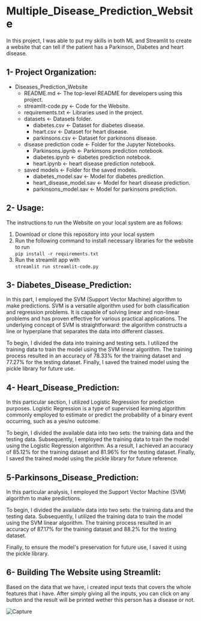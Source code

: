 # Multiple_Disease_Prediction_Website
In this project, I was able to put my skills in both ML and Streamlit to create a website that can tell if the patient has a Parkinson, Diabetes and heart disease.



## **1- Project Organization:**
- Diseases_Prediction_Website
  - README.md                     <- The top-level README for developers using this project.
  - streamlit-code.py             <- Code for the Website.
  - requirements.txt              <- Libraries used in the project.
  - datasets                      <- Datasets folder.
    - diabetes.csv              <- Dataset for diabetes disease.
    - heart.csv                 <- Dataset for heart disease.
    - parkinsons.csv            <- Dataset for parkinsons disease.
  - disease prediction code       <- Folder for the Jupyter Notebooks.
    - Parkinsons.ipynb          <- Parkinsons prediction notebook.
    - diabetes.ipynb            <- diabetes prediction notebook.
    - heart.ipynb               <- heart disease prediction notebook.
  - saved models                  <- Folder for the saved models.
    - diabetes_model.sav        <- Model for diabetes prediction.
    - heart_disease_model.sav   <- Model for heart disease prediction.
    - parkinsons_model.sav      <- Model for parkinsons prediction.

## **2- Usage:**
  The instructions to run the Website on your local system are as follows:
  1. Download or clone this repository into your local system
  2. Run the following command to install necessary libraries for the website to run<br>
      ```pip install -r requirements.txt```
  4. Run the streamlit app with<br>
      ```streamlit run streamlit-code.py```
## **3- Diabetes_Disease_Prediction:**
In this part, I employed the SVM (Support Vector Machine) algorithm to make predictions. SVM is a versatile algorithm used for both classification and regression problems. It is capable of solving linear and non-linear problems and has proven effective for various practical applications. The underlying concept of SVM is straightforward: the algorithm constructs a line or hyperplane that separates the data into different classes.

To begin, I divided the data into training and testing sets. I utilized the training data to train the model using the SVM linear algorithm. The training process resulted in an accuracy of 78.33% for the training dataset and 77.27% for the testing dataset. Finally, I saved the trained model using the pickle library for future use.
 
## **4- Heart_Disease_Prediction:**

In this particular section, I utilized Logistic Regression for prediction purposes. Logistic Regression is a type of supervised learning algorithm commonly employed to estimate or predict the probability of a binary event occurring, such as a yes/no outcome.

To begin, I divided the available data into two sets: the training data and the testing data. Subsequently, I employed the training data to train the model using the Logistic Regression algorithm. As a result, I achieved an accuracy of 85.12% for the training dataset and 81.96% for the testing dataset. Finally, I saved the trained model using the pickle library for future reference.
 
 ## **5-Parkinsons_Disease_Prediction:**

In this particular analysis, I employed the Support Vector Machine (SVM) algorithm to make predictions.

To begin, I divided the available data into two sets: the training data and the testing data. Subsequently, I utilized the training data to train the model using the SVM linear algorithm. The training process resulted in an accuracy of 87.17% for the training dataset and 88.2% for the testing dataset.

Finally, to ensure the model's preservation for future use, I saved it using the pickle library.
 
  
 ## **6- Building The Website using Streamlit:**
 Based on the data that we have, i created input texts that covers the whole features that i have. After simply giving all the inputs, you can click on any button and the result will be printed wether this person has a disease or not.
 
 ![Capture](https://user-images.githubusercontent.com/103439643/194719738-5a0e15a1-a3e7-428e-9947-a44cb2006c12.PNG)
 
 
    
  


